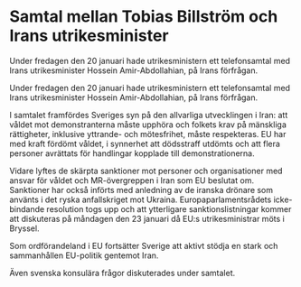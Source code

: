# Samtal mellan Tobias Billström och Irans utrikesminister

Under fredagen den 20 januari hade utrikesministern ett telefonsamtal med Irans utrikesminister Hossein Amir-Abdollahian, på Irans förfrågan.

Under fredagen den 20 januari hade utrikesministern ett telefonsamtal med Irans utrikesminister Hossein Amir-Abdollahian, på Irans förfrågan.

I samtalet framfördes Sveriges syn på den allvarliga utvecklingen i Iran: att våldet mot demonstranterna måste upphöra och folkets krav på mänskliga rättigheter, inklusive yttrande- och mötesfrihet, måste respekteras. EU har med kraft fördömt våldet, i synnerhet att dödsstraff utdömts och att flera personer avrättats för handlingar kopplade till demonstrationerna.

Vidare lyftes de skärpta sanktioner mot personer och organisationer med ansvar för våldet och MR-övergreppen i Iran som EU beslutat om. Sanktioner har också införts med anledning av de iranska drönare som använts i det ryska anfallskriget mot Ukraina. Europaparlamentsrådets icke-bindande resolution togs upp och att ytterligare sanktionslistningar kommer att diskuteras på måndagen den 23 januari då EU:s utrikesministrar möts i Bryssel.

Som ordförandeland i EU fortsätter Sverige att aktivt stödja en stark och sammanhållen EU-politik gentemot Iran.

Även svenska konsulära frågor diskuterades under samtalet.
